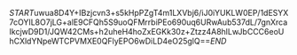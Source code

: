 $START$uwua8D4Y+IBzjcvn3+s5kHpPZgT4m1LXVbj6/iJ0iYUKLW0EP/1dESYX7cOYIL8O7jLG+alE9CFQh5S9uoQFMrrbiPEo690uq6URwAub537dL/7gnXrcaIkcjwD9D1/JQW42CMs+h2uheH4hoZxEGKk30z+Ztzz4A8hlLwJbCCC6eoUhCXldYNpeWTCPVMXE0QFlyEPO6wDiLD4eO25glQ==$END$